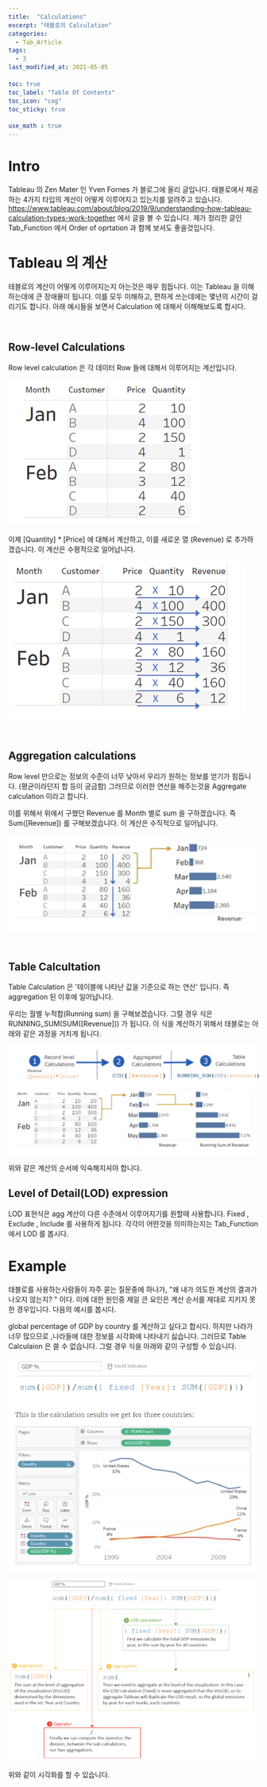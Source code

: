 ```yaml
---
title:  "Calculations"
excerpt: "태블로의 Calculation"
categories:
  - Tab_Article
tags:
  - 3
last_modified_at: 2021-05-05

toc: true
toc_label: "Table Of Contents"
toc_icon: "cog"
toc_sticky: true

use_math : true
---
```




# Intro

Tableau 의 Zen Mater 인 Yven Fornes 가 블로그에 올리 글입니다. 태블로에서 제공하는 4가지 타입의 계산이 어떻게 이루어지고 있는지를 알려주고 있습니다. <https://www.tableau.com/about/blog/2019/9/understanding-how-tableau-calculation-types-work-together> 에서 글을 볼 수 있습니다. 제가 정리한 글인 Tab_Function 에서 Order of oprtation 과 함께 보셔도 좋을것입니다.



# Tableau 의 계산

테블로의 계산이 어떻게 이루어지는지 아는것은 매우 힘듭니다. 이는 Tableau 을 이해하는데에 큰 장애물이 됩니다. 이를 모두 이해하고, 편하게 쓰는데에는 몇년의 시간이 걸리기도 합니다. 아래 예시들을 보면서 Calculation 에 대해서 이해해보도록 합시다.

<Br>

## Row-level Calculations

Row level calculation 은 각 데이터 Row 들에 대해서 이루어지는 계산입니다.

![png](/assets/images/Tab_Article/2_1.png)

이제 [Quantity] * [Price] 에 대해서 계산하고, 이를 새로운 열 (Revenue) 로 추가하겠습니다. 이 계산은 수평적으로 일어납니다.

![png](/assets/images/Tab_Article/2_2.png)

<Br>

## Aggregation calculations

Row level 만으로는 정보의 수준이 너무 낮아서 우리가 원하는 정보를 얻기가 힘듭니다. (평균이라던지 합 등이 궁금함) 그러므로 이러한 연산을 해주는것을 Aggregate calculation 이라고 합니다.

이를 위해서 위에서 구했던 Revenue 를 Month 별로 sum 을 구하겠습니다. 즉 Sum([Revenue]) 를 구해보겠습니다. 이 계산은 수직적으로 일어납니다.

![png](/assets/images/Tab_Article/2_3.png)

<br>

## Table Calcultation

Table Calculation 은 '테이블에 나타난 값을 기준으로 하는 연산' 입니다. 즉  aggregation 된 이후에 일어납니다. 

우리는 월별 누적합(Running sum) 을 구해보겠습니다. 그럴 경우 식은 RUNNING_SUM(SUM([Revenue])) 가 됩니다. 이 식을 계산하기 위해서 태블로는 아래와 같은 과정을 거치게 됩니다. 

![png](/assets/images/Tab_Article/2_4.png)

위와 같은 계산의 순서에 익숙해지셔야 합니다. 



## Level of Detail(LOD) expression

LOD 표현식은 agg 계산이 다른 수준에서 이루어지기를 원할때 사용합니다. Fixed , Exclude , Include 를 사용하게 됩니다. 각각이 어떤것을 의미하는지는 Tab_Function 에서 LOD 를 봅시다. 



# Example

태블로를 사용하는사람들이 자주 묻는 질문중에 하나가, "왜 내가 의도한 계산의 결과가 나오지 않는지? " 이다. 이에 대한 원인중 제일 큰 요인은 계산 순서를 제대로 지키지 못한 경우입니다.  다음의 예시를 봅시다.

global percentage of GDP by country 를 계산하고 싶다고 합시다. 하지만 나라가 너무 많으므로 ,나라들에 대한 정보를 시각화에 나타내기 싫습니다. 그러므로 Table Calculaion 은 쓸 수 없습니다. 그럴 경우 식을 아래와 같이 구성할 수 있습니다.

![png](/assets/images/Tab_Article/2_5.png)

![png](/assets/images/Tab_Article/2_6.png)

위와 같이 시각화를 할 수 있습니다. 

